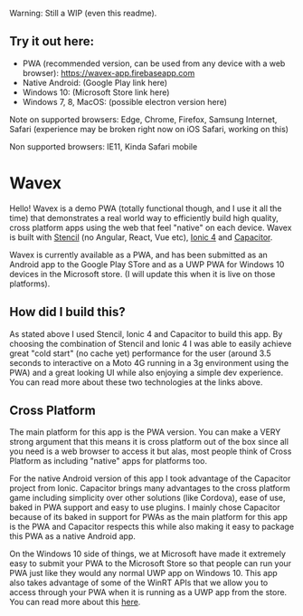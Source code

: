 
Warning: Still a WIP (even this readme).

## Try it out here:

- PWA (recommended version, can be used from any device with a web browser): https://wavex-app.firebaseapp.com
- Native Android: (Google Play link here)
- Windows 10: (Microsoft Store link here)
- Windows 7, 8, MacOS: (possible electron version here)

Note on supported browsers: Edge, Chrome, Firefox, Samsung Internet, Safari (experience may be broken right now on iOS Safari, working on this)

Non supported browsers: IE11, Kinda Safari mobile

# Wavex

Hello! Wavex is a demo PWA (totally functional though, and I use it all the time) that demonstrates a real world way to efficiently build high quality, cross platform apps using the web that feel "native" on each device. Wavex is built with [Stencil](https://stenciljs.com/) (no Angular, React, Vue etc), [Ionic 4](https://beta.ionicframework.com) and [Capacitor](https://capacitor.ionicframework.com/).

Wavex is currently available as a PWA, and has been submitted as an Android app to the Google Play STore and as a UWP PWA for Windows 10 devices in the Microsoft store. (I will update this when it is live on those platforms).

## How did I build this? 

As stated above I used Stencil, Ionic 4 and Capacitor to build this app. By choosing the combination of Stencil and Ionic 4 I was able to easily achieve great "cold start" (no cache yet) performance for the user (around 3.5 seconds to interactive on a Moto 4G running in a 3g environment using the PWA) and a great looking UI while also enjoying a simple dev experience. You can read more about these two technologies at the links above.

## Cross Platform

The main platform for this app is the PWA version. You can make a VERY strong argument that this means it is cross platform out of the box since all you need is a web browser to access it but alas, most people think of Cross Platform as including "native" apps for platforms too.

For the native Android version of this app I took advantage of the Capacitor project from Ionic. Capacitor brings many advantages to the cross platform game including simplicity over other solutions (like Cordova), ease of use, baked in PWA support and easy to use plugins. I mainly chose Capacitor because of its baked in support for PWAs as the main platform for this app is the PWA and Capacitor respects this while also making it easy to package this PWA as a native Android app.

On the Windows 10 side of things, we at Microsoft have made it extremely easy to submit your PWA to the Microsoft Store so that people can run your PWA just like they would any normal UWP app on Windows 10. This app also takes advantage of some of the WinRT APIs that we allow you to access through your PWA when it is running as a UWP app from the store. You can read more about this [here](https://developer.microsoft.com/en-us/windows/pwa).



